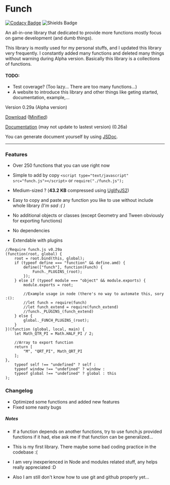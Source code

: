# Funch
[![Codacy Badge](https://api.codacy.com/project/badge/Grade/426b8adb46464fcfb618dc22d4c7d73d)](https://www.codacy.com/app/Trung0246/Funch?utm_source=github.com&amp;utm_medium=referral&amp;utm_content=Trung0246/Funch&amp;utm_campaign=Badge_Grade)
![Shields Badge](https://img.shields.io/badge/license-MIT-blue.svg)

An all-in-one library that dedicated to provide more functions mostly focus on game development (and dumb things).

This library is mostly used for my personal stuffs, and I updated this library very frequently. I constantly added many functions and deleted many things without warning during Alpha version. Basically this library is a collections of functions.

#### TODO:
- Test coverage? (Too lazy... There are too many functions...)
- A website to introduce this library and other things like geting started, documentation, example,...

Version 0.29a (Alpha version)

[Download](https://cdn.jsdelivr.net/gh/Trung0246/Funch@4e2bf742163ac8c37267d64ab57f930e7889d3cc/src/funch.js) ([Minified](https://cdn.jsdelivr.net/gh/Trung0246/Funch@4e2bf742163ac8c37267d64ab57f930e7889d3cc/src/funch.min.js))

[Documentation](https://cdn.rawgit.com/Trung0246/Funch/7117fafc/docs/index.html) (may not update to lastest version) (0.26a)

You can generate document yourself by using [JSDoc](http://usejsdoc.org/).

---

### Features
- Over 250 functions that you can use right now

- Simple to add by copy `<script type="text/javascript" src="funch.js"></script>` or `require("./funch.js");`

- Medium-sized ? (**43.2 KB** compressed using [UglifyJS2](https://github.com/mishoo/UglifyJS2))

- Easy to copy and paste any function you like to use without include whole library *(I'm sad :( )*

- No additional objects or classes (except Geometry and Tween obviously for exporting functions)

- No dependencies

- Extendable with plugins

```
//Require funch.js v0.29a
(function(root, global) {
	root = root.bind(this, global);
	if (typeof define === "function" && define.amd) {
		define(["funch"], function(Funch) {
			Funch._PLUGINS_(root);
		});
	} else if (typeof module === "object" && module.exports) {
		module.exports = root;
		
		//Example usage in node (there's no way to automate this, sory :():
		//let funch = require(funch)
		//let funch_extend = require(funch_extend)
		//funch._PLUGINS_(funch_extend)
	} else {
		global._FUNCH_PLUGINS_(root);
	}
})(function (global, local, main) {
	let Math_QTR_PI = Math.HALF_PI / 2;

	//Array to export function
	return [
		"M", "QRT_PI", Math_QRT_PI
	];
},
	typeof self !== "undefined" ? self :
	typeof window !== "undefined" ? window :
	typeof global !== "undefined" ? global : this
);
```

### Changelog

- Optimized some functions and added new features
- Fixed some nasty bugs

##### Notes
    
  - If a function depends on another functions, try to use funch.js provided functions if it had, else ask me if that function can be generalized...
    
  - This is my first library. There maybe some bad coding practice in the codebase :(
  
  - I am very inexperienced in Node and modules related stuff, any helps really appreciated :D
  
  - Also I am still don't know how to use git and github properly yet...
